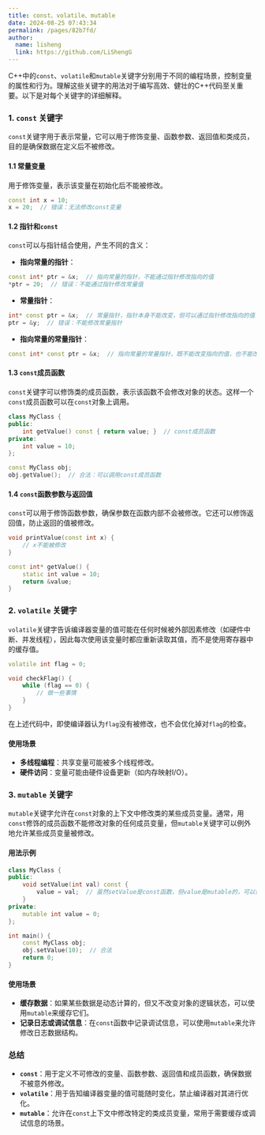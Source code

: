 ```yaml
---
title: const、volatile、mutable
date: 2024-08-25 07:43:34
permalink: /pages/82b7fd/
author: 
  name: lisheng
  link: https://github.com/LiShengG
---
```


C++中的`const`、`volatile`和`mutable`关键字分别用于不同的编程场景，控制变量的属性和行为。理解这些关键字的用法对于编写高效、健壮的C++代码至关重要。以下是对每个关键字的详细解释。

### 1. `const` 关键字

`const`关键字用于表示常量，它可以用于修饰变量、函数参数、返回值和类成员，目的是确保数据在定义后不被修改。

#### 1.1 常量变量

用于修饰变量，表示该变量在初始化后不能被修改。

```cpp
const int x = 10;
x = 20;  // 错误：无法修改const变量
```

#### 1.2 指针和`const`

`const`可以与指针结合使用，产生不同的含义：

- **指向常量的指针**：

```cpp
const int* ptr = &x;  // 指向常量的指针，不能通过指针修改指向的值
*ptr = 20;  // 错误：不能通过指针修改常量值
```

- **常量指针**：

```cpp
int* const ptr = &x;  // 常量指针，指针本身不能改变，但可以通过指针修改指向的值
ptr = &y;  // 错误：不能修改常量指针
```

- **指向常量的常量指针**：

```cpp
const int* const ptr = &x;  // 指向常量的常量指针，既不能改变指向的值，也不能改变指针本身
```

#### 1.3 `const`成员函数

`const`关键字可以修饰类的成员函数，表示该函数不会修改对象的状态。这样一个`const`成员函数可以在`const`对象上调用。

```cpp
class MyClass {
public:
    int getValue() const { return value; }  // const成员函数
private:
    int value = 10;
};

const MyClass obj;
obj.getValue();  // 合法：可以调用const成员函数
```

#### 1.4 `const`函数参数与返回值

`const`可以用于修饰函数参数，确保参数在函数内部不会被修改。它还可以修饰返回值，防止返回的值被修改。

```cpp
void printValue(const int x) {
    // x不能被修改
}

const int* getValue() {
    static int value = 10;
    return &value;
}
```

### 2. `volatile` 关键字

`volatile`关键字告诉编译器变量的值可能在任何时候被外部因素修改（如硬件中断、并发线程），因此每次使用该变量时都应重新读取其值，而不是使用寄存器中的缓存值。

```cpp
volatile int flag = 0;

void checkFlag() {
    while (flag == 0) {
        // 做一些事情
    }
}
```

在上述代码中，即使编译器认为`flag`没有被修改，也不会优化掉对`flag`的检查。

#### 使用场景
- **多线程编程**：共享变量可能被多个线程修改。
- **硬件访问**：变量可能由硬件设备更新（如内存映射I/O）。

### 3. `mutable` 关键字

`mutable`关键字允许在`const`对象的上下文中修改类的某些成员变量。通常，用`const`修饰的成员函数不能修改对象的任何成员变量，但`mutable`关键字可以例外地允许某些成员变量被修改。

#### 用法示例

```cpp
class MyClass {
public:
    void setValue(int val) const {
        value = val;  // 虽然setValue是const函数，但value是mutable的，可以修改
    }
private:
    mutable int value = 0;
};

int main() {
    const MyClass obj;
    obj.setValue(10);  // 合法
    return 0;
}
```

#### 使用场景
- **缓存数据**：如果某些数据是动态计算的，但又不改变对象的逻辑状态，可以使用`mutable`来缓存它们。
- **记录日志或调试信息**：在`const`函数中记录调试信息，可以使用`mutable`来允许修改日志数据结构。

### 总结

- **`const`**：用于定义不可修改的变量、函数参数、返回值和成员函数，确保数据不被意外修改。
- **`volatile`**：用于告知编译器变量的值可能随时变化，禁止编译器对其进行优化。
- **`mutable`**：允许在`const`上下文中修改特定的类成员变量，常用于需要缓存或调试信息的场景。


